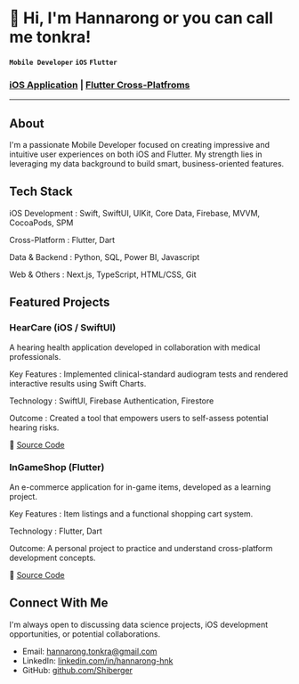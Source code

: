 # 👋 Hi, I'm Hannarong or you can call me tonkra!

**`Mobile Developer`** **`iOS`** **`Flutter`**

### **[iOS Application](https://github.com/Shiberger/hanna-iOS-Dev-Portfolio)** | **[Flutter Cross-Platfroms](https://github.com/Shiberger/hanna-DataAnalyst-Portfolio)**

---

## About
I'm a passionate Mobile Developer focused on creating impressive and intuitive user experiences on both iOS and Flutter. My strength lies in leveraging my data background to build smart, business-oriented features.

## Tech Stack

iOS Development : Swift, SwiftUI, UIKit, Core Data, Firebase, MVVM, CocoaPods, SPM

Cross-Platform : Flutter, Dart

Data & Backend : Python, SQL, Power BI, Javascript

Web & Others : Next.js, TypeScript, HTML/CSS, Git

## Featured Projects

### HearCare (iOS / SwiftUI)
A hearing health application developed in collaboration with medical professionals.

Key Features : Implemented clinical-standard audiogram tests and rendered interactive results using Swift Charts.

Technology : SwiftUI, Firebase Authentication, Firestore

Outcome : Created a tool that empowers users to self-assess potential hearing risks.

🔗 [Source Code](https://github.com/Shiberger/HearCareApp)

### InGameShop (Flutter)
An e-commerce application for in-game items, developed as a learning project.

Key Features : Item listings and a functional shopping cart system.

Technology : Flutter, Dart

Outcome: A personal project to practice and understand cross-platform development concepts.

🔗 [Source Code](https://github.com/Shiberger/InGameShop)

## Connect With Me

I'm always open to discussing data science projects, iOS development opportunities, or potential collaborations.

- Email: hannarong.tonkra@gmail.com
- LinkedIn: [linkedin.com/in/hannarong-hnk](https://linkedin.com/in/hannarong-hnk)
- GitHub: [github.com/Shiberger](https://github.com/Shiberger)
